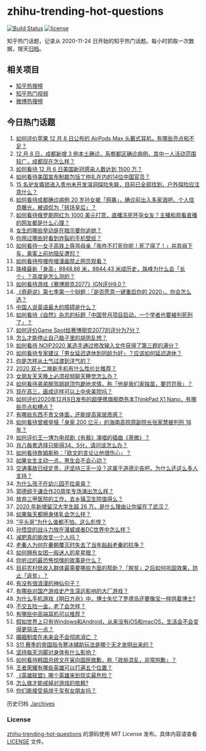 # zhihu-trending-hot-questions

[![Build Status](https://github.com/justjavac/zhihu-trending-hot-questions/workflows/ci/badge.svg?branch=master)](https://github.com/justjavac/zhihu-trending-hot-questions/actions)
[![license](https://img.shields.io/github/license/justjavac/zhihu-trending-hot-questions)](https://github.com/justjavac/zhihu-trending-hot-questions/blob/master/LICENSE)

知乎热门话题，记录从 2020-11-24 日开始的知乎热门话题。每小时抓取一次数据，按天[归档](./archives)。

## 相关项目

- [知乎热搜榜](https://github.com/justjavac/zhihu-trending-top-search)
- [知乎热门视频](https://github.com/justjavac/zhihu-trending-hot-video)
- [微博热搜榜](https://github.com/justjavac/weibo-trending-hot-search)

## 今日热门话题

<!-- BEGIN -->
<!-- 最后更新时间 Wed Dec 09 2020 04:01:38 GMT+0800 (CST) -->
1. [如何评价苹果 12 月 8 日公布的 AirPods Max 头戴式耳机，有哪些亮点和不足？](https://www.zhihu.com/question/433949091)
1. [12 月 8 日，成都新增 3 例本土确诊，系郫都区确诊病例，其中一人活动范围较广，成都现在怎么样？](https://www.zhihu.com/question/433711159)
1. [如何看待 12 月 6 日美国新冠感染人数达到 1500 万？](https://www.zhihu.com/question/433558420)
1. [如何看待美国宣布制裁包括丁仲礼在内的14位中国官员？](https://www.zhihu.com/question/433863754)
1. [15 名驴友撬锁进入贵州未开发溶洞探险失联，目前已全部找到，户外探险应注意什么？](https://www.zhihu.com/question/433750186)
1. [如何看待成都确诊病例 20 岁孙女被「网暴」，确诊前出入多家酒吧，个人信息曝光，被调侃为「转场皇后」？](https://www.zhihu.com/question/433875675)
1. [如何看待俄罗斯网红为 1000 美元打赏，直播冻死怀孕女友？主播和观看直播的网友都是什么心理？](https://www.zhihu.com/question/433693972)
1. [女生的哪些举动是在暗示要你追她？](https://www.zhihu.com/question/59024006)
1. [你用过哪些好看到炸裂的手机壁纸？](https://www.zhihu.com/question/360400273)
1. [如何看待一女子高铁上辱骂母亲「我咋不打死你呢！死了得了！」并弃母下车，乘客上前劝阻反遭怼？](https://www.zhihu.com/question/433852772)
1. [如何看待哔哩哔哩漫画禁止网页观看？](https://www.zhihu.com/question/433772324)
1. [珠峰最新「身高」8848.86 米，8844.43 米成历史，珠峰为什么会「长个」？高度是怎么测的？](https://www.zhihu.com/question/433728667)
1. [如何看待游戏《赛博朋克2077》IGN评分9.0？](https://www.zhihu.com/question/433826856)
1. [《奇葩说》第七季第一个辩题：「是否愿意一键重启你的 2020」，你会怎么选？](https://www.zhihu.com/question/433880332)
1. [中国人说英语最大的障碍是什么？](https://www.zhihu.com/question/38899113)
1. [如何看待《自然》杂志的标题「中国登月项目启动，一个学者也要被判死刑了」？](https://www.zhihu.com/question/433888654)
1. [如何评价Game Spot给赛博朋克2077的评分为7分？](https://www.zhihu.com/question/433828280)
1. [怎么才能停止自己脑子里的胡思乱想？](https://www.zhihu.com/question/286764525)
1. [如何看待 NOIP2020 某选手通过修改输入文件获得了第三题的满分？](https://www.zhihu.com/question/433907534)
1. [如何看待专家建议「男女延迟退休到同龄为好」？应该如何延迟退休？](https://www.zhihu.com/question/433681374)
1. [你是怎样从土气过渡到洋气的？](https://www.zhihu.com/question/267705489)
1. [2020 双十二换新手机有什么性价比推荐？](https://www.zhihu.com/question/430213898)
1. [女朋友天天晚上必须视频聊天睡觉怎么办？](https://www.zhihu.com/question/433078860)
1. [如何看待弟弟醉驾姐姐顶包跪地求情，称「他是我们家独苗，要罚罚我」？](https://www.zhihu.com/question/433856671)
1. [现在高三，画成这样可以上中央美院吗？](https://www.zhihu.com/question/424684318)
1. [如何评价2020年12月8日发布的超便携旗舰商务本ThinkPad X1 Nano，有哪些亮点和槽点？](https://www.zhihu.com/question/433878687)
1. [有哪些东西不贵又体面，还能提高家居质感？](https://www.zhihu.com/question/346260769)
1. [如何看待曾被举报「身家 200 亿元」的海南高院原副院长张家慧被判刑 18 年？](https://www.zhihu.com/question/433262064)
1. [如何评价王一博为电视剧《有翡》演唱的插曲《熹微》？](https://www.zhihu.com/question/433879027)
1. [肖八每套选择只能得34、5分，请问该怎么办？](https://www.zhihu.com/question/430045138)
1. [如何看待詹姆斯称：「欧文的言论让他很伤心」？](https://www.zhihu.com/question/433930244)
1. [如果女生主动一点，男生会不会心动？](https://www.zhihu.com/question/432129590)
1. [交通事故已经定责，还坚持三无一没？这属于道德沦丧吧，为什么还这么多人支持？](https://www.zhihu.com/question/433416205)
1. [为什么孩子在幼儿园不拉臭臭？](https://www.zhihu.com/question/432258983)
1. [郭德纲于谦合作20周年专场演出怎么样？](https://www.zhihu.com/question/433836190)
1. [放弃三甲医院的工作，去乡镇卫生院值得么？](https://www.zhihu.com/question/429173573)
1. [2020 年新增留汉大学生超 26 万，是什么理由让你留在了武汉？](https://www.zhihu.com/question/433130635)
1. [如果每天都擦身体乳会怎么样？](https://www.zhihu.com/question/282225899)
1. [“平头哥”为什么谁都不怕、这么彪悍？](https://www.zhihu.com/question/405298832)
1. [孙悟空的战斗力放在漫威或者DC世界中怎么样？](https://www.zhihu.com/question/277161457)
1. [减肥真的能改变一个人吗？](https://www.zhihu.com/question/344682867)
1. [老秦人为何在秦朝覆灭时失去了当年赳赳老秦的抗争？](https://www.zhihu.com/question/23376439)
1. [如何拥有女团一般迷人的星星眼？](https://www.zhihu.com/question/431143857)
1. [你听过的最恐怖惊悚的故事是什么？](https://www.zhihu.com/question/431630171)
1. [目前农村低收入群体最需要哪些方面的帮助？「脱贫」之后如何巩固效果，防止「返贫」？](https://www.zhihu.com/question/432793210)
1. [有没有很浪漫的神仙句子？](https://www.zhihu.com/question/341144250)
1. [有哪些对国产游戏史产生深远影响的大厂游戏？](https://www.zhihu.com/question/433017779)
1. [为什么手机游戏《明日方舟》中，博士失忆了罗德岛还要像宝一样供着博士?](https://www.zhihu.com/question/356867280)
1. [不交五险一金，老了会怎样？](https://www.zhihu.com/question/383748418)
1. [有哪些中高端耳机可以推荐？](https://www.zhihu.com/question/403621366)
1. [假如世界上只有Windows和Android，从来没有iOS和macOS，生活会不会变得更简洁一点？](https://www.zhihu.com/question/432669057)
1. [婚姻制度在未来会不会彻底消亡 ？](https://www.zhihu.com/question/366945849)
1. [S11 赛季的帝国指令寒冰辅助玩法是哪个天才发明出来的？](https://www.zhihu.com/question/433607921)
1. [坚持每天泡脚对身体有什么影响？](https://www.zhihu.com/question/65305368)
1. [如何看待韩国总统文在寅向国民致歉，称「政局混乱，非常抱歉」？](https://www.zhihu.com/question/433756369)
1. [王者荣耀有哪些英雄可以打遍五个位置？](https://www.zhihu.com/question/404561238)
1. [《英雄联盟》哪个英雄来到现实最危险？](https://www.zhihu.com/question/432844368)
1. [怎么做才能戒掉对游戏的依赖?](https://www.zhihu.com/question/431774282)
1. [你们能接受易烊千玺有女朋友吗？](https://www.zhihu.com/question/393765743)
<!-- END -->

历史归档 [./archives](./archives)

### License

[zhihu-trending-hot-questions](https://github.com/justjavac/zhihu-trending-hot-questions) 的源码使用 MIT License 发布。具体内容请查看 [LICENSE](./LICENSE) 文件。
